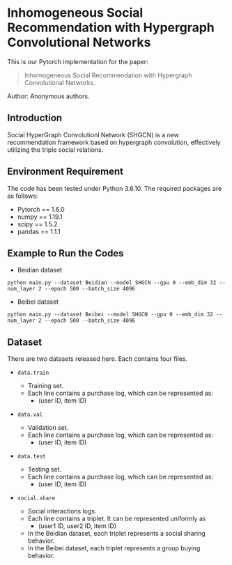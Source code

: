 # Inhomogeneous Social Recommendation with Hypergraph Convolutional Networks

This is our Pytorch implementation for the paper:

>Inhomogeneous Social Recommendation with Hypergraph Convolutional Networks.

Author: Anonymous authors.

## Introduction
Social HyperGraph Convolutionl Network (SHGCN) is a new recommendation framework based on hypergraph convolution, effectively utilizing the triple social relations.


## Environment Requirement
The code has been tested under Python 3.6.10. The required packages are as follows:
* Pytorch == 1.6.0
* numpy == 1.19.1
* scipy == 1.5.2
* pandas == 1.1.1 

## Example to Run the Codes
* Beidian dataset
```
python main.py --dataset Beidian --model SHGCN --gpu 0 --emb_dim 32 --num_layer 2 --epoch 500 --batch_size 4096
```

* Beibei dataset
```
python main.py --dataset Beibei --model SHGCN --gpu 0 --emb_dim 32 --num_layer 2 --epoch 500 --batch_size 4096
```

## Dataset
There are two datasets released here. Each contains four files.
* `data.train`
  * Training set.
  * Each line contains a purchase log, which can be represented as:
    * (user ID, item ID)

* `data.val`
  * Validation set.
  * Each line contains a purchase log, which can be represented as:
    * (user ID, item ID)
  
* `data.test`
  * Testing set.
  * Each line contains a purchase log, which can be represented as:
    * (user ID, item ID)
  
* `social.share`
  * Social interactions logs.
  * Each line contains a triplet. It can be represented uniformly as
    * (user1 ID, user2 ID, item ID)
  * In the Beidian dataset, each triplet represents a social sharing behavior.
  * In the Beibei dataset, each triplet represents a group buying behavior.

